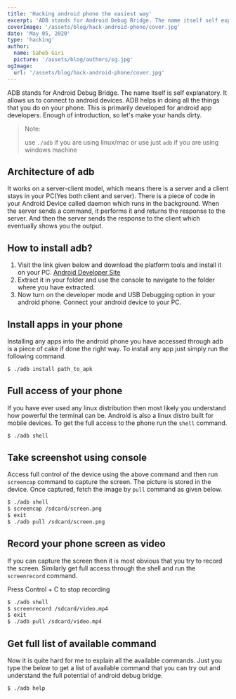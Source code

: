 ```yaml
---
title: 'Hacking android phone the easiest way'
excerpt: 'ADB stands for Android Debug Bridge. The name itself self explanatory. It allows us to connect to android devices.'
coverImage: '/assets/blog/hack-android-phone/cover.jpg'
date: 'May 05, 2020'
type: 'hacking'
author:
  name: Saheb Giri
  picture: '/assets/blog/authors/sg.jpg'
ogImage:
  url: '/assets/blog/hack-android-phone/cover.jpg'
---
```


ADB stands for Android Debug Bridge. The name itself is self explanatory. It allows us to connect to android devices. ADB helps in doing all the things that you do on your phone. This is primarily developed for android app developers. Enough of introduction, so let's make your hands dirty.

> Note:
>
> use `./adb` if you are using linux/mac or use just `adb` if you are using windows machine

## Architecture of adb

It works on a server-client model, which means there is a server and a client stays in your PC(Yes both client and server). There is a piece of code in your Android Device called daemon which runs in the background. When the server sends a command, it performs it and returns the response to the server. And then the server sends the response to the client which eventually shows you the output.

## How to install adb?

1. Visit the link given below and download the platform tools and install it on your PC.
   [Android Developer Site](https://developer.android.com/studio/releases/platform-tools)
2. Extract it in your folder and use the console to navigate to the folder where you have extracted.
3. Now turn on the developer mode and USB Debugging option in your android phone. Connect your android device to your PC.

## Install apps in your phone

Installing any apps into the android phone you have accessed through adb is a piece of cake if done the right way. To install any app just simply run the following command.

```bash
$ ./adb install path_to_apk
```

## Full access of your phone

If you have ever used any linux distribution then most likely you understand how powerful the terminal can be. Android is also a linux distro built for mobile devices. To get the full access to the phone run the `shell` command.

```bash
$ ./adb shell
```

## Take screenshot using console

Access full control of the device using the above command and then run `screencap` command to capture the screen. The picture is stored in the device. Once captured, fetch the image by `pull` command as given below.

```bash
$ ./adb shell
$ screencap /sdcard/screen.png
$ exit
$ ./adb pull /sdcard/screen.png
```

## Record your phone screen as video

If you can capture the screen then it is most obvious that you try to record the screen. Similarly get full access through the shell and run the `screenrecord` command.

Press Control + C to stop recording

```bash
$ ./adb shell
$ screenrecord /sdcard/video.mp4
$ exit
$ ./adb pull /sdcard/video.mp4
```

## Get full list of available command

Now it is quite hard for me to explain all the available commands. Just you type the below to get a list of available command that you can try out and understand the full potential of android debug bridge.

```bash
$ ./adb help
```
